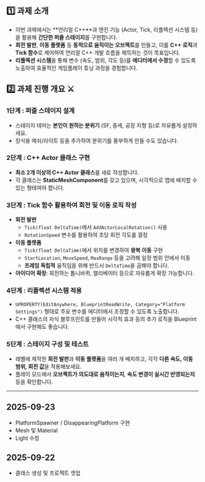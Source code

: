 ## 1️⃣ 과제 소개

- 이번 과제에서는 **언리얼 C++**과 엔진 기능 (Actor, Tick, 리플렉션 시스템 등)을 활용해 **간단한 퍼즐 스테이지**를 구현합니다.
- **회전 발판**, **이동 플랫폼** 등 **동적으로 움직이는 오브젝트**를 만들고, 이를 **C++ 로직**과 **Tick 함수**로 제어하여 언리얼 C++ 개발 흐름을 체득하는 것이 목표입니다.
- **리플렉션 시스템**을 통해 변수 (속도, 범위, 각도 등)를 **에디터에서 수정**할 수 있도록 노출하여 효율적인 게임플레이 튜닝 과정을 경험합니다.

## 2️⃣ 과제 진행 개요 ⚔️

### 1단계 : 퍼즐 스테이지 설계

- 스테이지 테마는 **본인이 원하는 분위기** (SF, 중세, 공장 지형 등)로 자유롭게 설정하세요.
- 장식용 메쉬/라이트 등을 추가하여 분위기를 풍부하게 만들 수도 있습니다.

### 2단계 : C++ Actor 클래스 구현

- **최소 2개 이상의 C++ Actor 클래스**를 새로 작성합니다.
- 각 클래스는 **StaticMeshComponent**를 갖고 있으며, 시각적으로 맵에 배치할 수 있는 형태여야 합니다.

### 3단계 : Tick 함수 활용하여 회전 및 이동 로직 작성

- **회전 발판**
    - `Tick(float DeltaTime)`에서 `AddActorLocalRotation()` 사용
    - `RotationSpeed` 변수를 활용하여 초당 회전 각도를 결정
- **이동 플랫폼**
    - `Tick(float DeltaTime)`에서 위치를 변경하여 **왕복 이동** 구현
    - `StartLocation`, `MoveSpeed`, `MaxRange` 등을 고려해 일정 범위 안에서 이동
    - **프레임 독립적** 움직임을 위해 반드시 `DeltaTime`을 곱해야 합니다.
- **아이디어 확장**: 회전하는 톱니바퀴, 엘리베이터 등으로 자유롭게 확장 가능합니다.

### 4단계 : 리플렉션 시스템 적용

- `UPROPERTY(EditAnywhere, BlueprintReadWrite, Category="Platform Settings")` 형태로 주요 변수를 에디터에서 조정할 수 있도록 노출합니다.
- C++ 클래스의 자식 블루프린트를 만들어 시각적 효과 등의 추가 로직을 Blueprint에서 구현해도 좋습니다.

### 5단계 : 스테이지 구성 및 테스트

- 레벨에 제작한 **회전 발판**과 **이동 플랫폼**을 여러 개 배치하고, 각각 **다른 속도, 이동 범위, 회전 값**을 적용해보세요.
- 플레이 모드에서 **오브젝트가 의도대로 움직이는지**, **속도 변경이 실시간 반영되는지** 등을 확인합니다.

---

## 2025-09-23
 - PlatformSpawner / DisappearingPlatform 구현 
 - Mesh 및 Material
 - Light 수정

## 2025-09-22
 - 클래스 생성 및 프로젝트 셋업